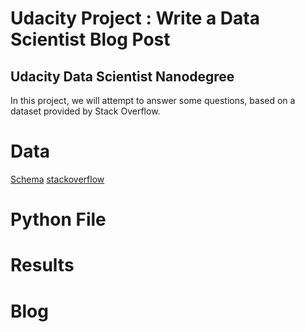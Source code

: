 # Udacity Project : Write a Data Scientist Blog Post

## Udacity Data Scientist  Nanodegree
In this project, we will attempt to answer some questions, based on a dataset provided by Stack Overflow.

# Data
[Schema](https://github.com/anuraglahon16/Udacity-Project-Write-a-Data-Scientist-Blog-Post/blob/master/survey_results_schema.csv)
[stackoverflow](https://www.kaggle.com/stackoverflow/so-survey-2017#survey_results_schema.csv)

# Python File

# Results

# Blog
